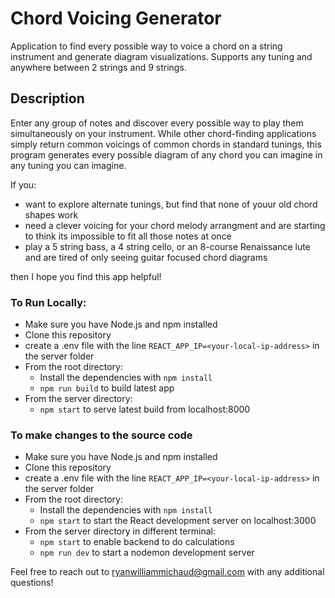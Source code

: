 
# Chord Voicing Generator 
Application to find every possible way to voice a chord on a string instrument and generate diagram visualizations. Supports any tuning and anywhere between 2 strings and 9 strings.

## Description
Enter any group of notes and discover every possible way to play them simultaneously on your instrument. 
While other chord-finding applications simply return common voicings of common chords in standard tunings, this program generates every possible diagram of any chord you can imagine in any tuning you can imagine.

If you:
  - want to explore alternate tunings, but find that none of youur old chord shapes work
  - need a clever voicing for your chord melody arrangment and are starting to think its impossible to fit all those notes at once
  - play a 5 string bass, a 4 string cello, or an 8-course Renaissance lute and are tired of only seeing guitar focused chord diagrams

then I hope you find this app helpful!

    
### To Run Locally:

- Make sure you have Node.js and npm installed
- Clone this repository
- create a .env file with the line `REACT_APP_IP=<your-local-ip-address>` in the server folder
- From the root directory:
  - Install the dependencies with `npm install`
  - `npm run build` to build latest app
- From the server directory:
  - `npm start` to serve latest build from localhost:8000

### To make changes to the source code
- Make sure you have Node.js and npm installed
- Clone this repository
- create a .env file with the line `REACT_APP_IP=<your-local-ip-address>` in the server folder
- From the root directory:
  - Install the dependencies with `npm install`
  - `npm start` to start the React development server on localhost:3000
- From the server directory in different terminal:
  - `npm start` to enable backend to do calculations
  - `npm run dev` to start a nodemon development server

Feel free to reach out to ryanwilliammichaud@gmail.com with any additional questions!

